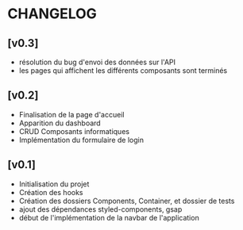 # CHANGELOG

## [v0.3]

- résolution du bug d'envoi des données sur l'API
- les pages qui affichent les différents composants sont terminés

## [v0.2]

- Finalisation de la page d'accueil
- Apparition du dashboard
- CRUD Composants informatiques
- Implémentation du formulaire de login

## [v0.1]

- Initialisation du projet
- Création des hooks
- Création des dossiers Components, Container, et dossier de tests
- ajout des dépendances styled-components, gsap
- début de l'implémentation de la navbar de l'application

